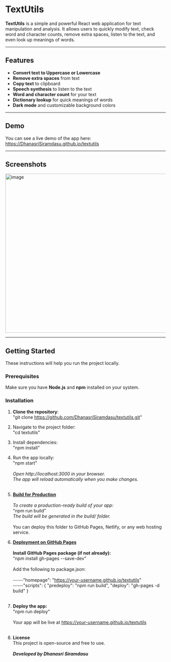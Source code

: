 # TextUtils

**TextUtils** is a simple and powerful React web application for text manipulation and analysis. It allows users to quickly modify text, check word and character counts, remove extra spaces, listen to the text, and even look up meanings of words.

---

## Features

- **Convert text to Uppercase or Lowercase**  
- **Remove extra spaces** from text  
- **Copy text** to clipboard  
- **Speech synthesis** to listen to the text  
- **Word and character count** for your text  
- **Dictionary lookup** for quick meanings of words  
- **Dark mode** and customizable background colors  

---

## Demo

You can see a live demo of the app here:  
https://DhanasriSiramdasu.github.io/textutils

---

## Screenshots

<img width="800" height="500" alt="image" src="https://github.com/user-attachments/assets/2e99b9c4-c1b0-41e0-bfde-d35929a251bc" />


---

## Getting Started

These instructions will help you run the project locally.

### Prerequisites

Make sure you have **Node.js** and **npm** installed on your system.

### Installation

1. **Clone the repository**:</br>
   "git clone https://github.com/DhanasriSiramdasu/textutils.git"

3. Navigate to the project folder:</br>
   "cd textutils"
4. Install dependencies:</br>
   "npm install"
5. Run the app locally:</br>
   "npm start"</br>
   </br>
   <i>Open http://localhost:3000 in your browser. </br>
   The app will reload automatically when you make changes.</i></br></br>
6. <u><b>Build for Production</b></u></br> </br>
   <i>To create a production-ready build of your app:</i> </br>
   "npm run build"</br>
   <i>The build will be generated in the build/ folder.</i></br></br>
   You can deploy this folder to GitHub Pages, Netlify, or any web hosting service. </br>
7. <u><b>Deployment on GitHub Pages</b></u></br></br>
   <b>Install GitHub Pages package (if not already):</b> </br>
   "npm install gh-pages --save-dev"</br></br>
   Add the following to package.json: </br></br>-----"homepage": "https://your-username.github.io/textutils"
   </br>-----"scripts": { "predeploy": "npm run build", "deploy": "gh-pages -d build" } </br></br>
8. <b>Deploy the app:</b></br>
   "npm run deploy"</br></br>
   Your app will be live at https://your-username.github.io/textutils </br></br>
9. <b>License</b>
   </br>This project is open-source and free to use.</br></br>
   <b><i>Developed by Dhanasri Siramdasu</i></b>
